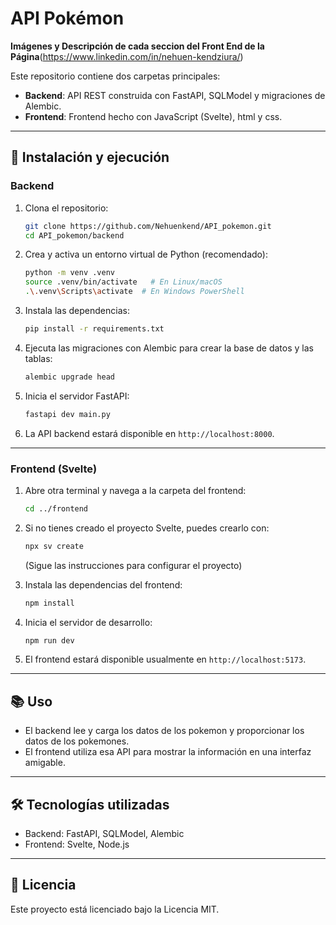 # API Pokémon

**Imágenes y Descripción de cada seccion del Front End de la Página**(https://www.linkedin.com/in/nehuen-kendziura/) 

Este repositorio contiene dos carpetas principales:

- **Backend**: API REST construida con FastAPI, SQLModel y migraciones de Alembic.  
- **Frontend**: Frontend hecho con JavaScript (Svelte), html y css.

---

## 🚀 Instalación y ejecución

### Backend

1. Clona el repositorio:

   ```bash
   git clone https://github.com/Nehuenkend/API_pokemon.git
   cd API_pokemon/backend
   ```

2. Crea y activa un entorno virtual de Python (recomendado):

   ```bash
   python -m venv .venv
   source .venv/bin/activate   # En Linux/macOS
   .\.venv\Scripts\activate  # En Windows PowerShell
   ```

3. Instala las dependencias:

   ```bash
   pip install -r requirements.txt
   ```

4. Ejecuta las migraciones con Alembic para crear la base de datos y las tablas:

   ```bash
   alembic upgrade head
   ```

5. Inicia el servidor FastAPI:

   ```bash
   fastapi dev main.py
   ```

6. La API backend estará disponible en `http://localhost:8000`.

---

### Frontend (Svelte)

1. Abre otra terminal y navega a la carpeta del frontend:

   ```bash
   cd ../frontend
   ```

2. Si no tienes creado el proyecto Svelte, puedes crearlo con:

   ```bash
   npx sv create
   ```

   (Sigue las instrucciones para configurar el proyecto)

3. Instala las dependencias del frontend:

   ```bash
   npm install
   ```

4. Inicia el servidor de desarrollo:

   ```bash
   npm run dev
   ```

5. El frontend estará disponible usualmente en `http://localhost:5173`.

---

## 📚 Uso

- El backend lee y carga los datos de los pokemon y proporcionar los datos de los pokemones.  
- El frontend utiliza esa API para mostrar la información en una interfaz amigable.

---

## 🛠️ Tecnologías utilizadas

- Backend: FastAPI, SQLModel, Alembic  
- Frontend: Svelte, Node.js

---

## 📄 Licencia

Este proyecto está licenciado bajo la Licencia MIT.



